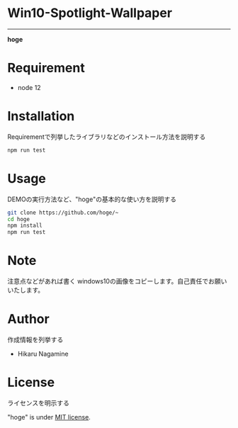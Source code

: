 # Win10-Spotlight-Wallpaper
----


**hoge**

# Requirement

* node 12

# Installation

Requirementで列挙したライブラリなどのインストール方法を説明する

```bash
npm run test
```

# Usage

DEMOの実行方法など、"hoge"の基本的な使い方を説明する

```bash
git clone https://github.com/hoge/~
cd hoge
npm install
npm run test
```

# Note

注意点などがあれば書く
windows10の画像をコピーします。自己責任でお願いいたします。

# Author

作成情報を列挙する

* Hikaru Nagamine

# License
ライセンスを明示する

"hoge" is under [MIT license](https://en.wikipedia.org/wiki/MIT_License).
